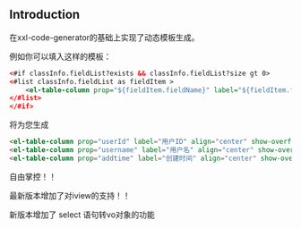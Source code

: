 ## Introduction

在xxl-code-generator的基础上实现了动态模板生成。

例如你可以填入这样的模板：

```xml
<#if classInfo.fieldList?exists && classInfo.fieldList?size gt 0>
<#list classInfo.fieldList as fieldItem >
    <el-table-column prop="${fieldItem.fieldName}" label="${fieldItem.fieldComment}" align="center" show-overflow-tooltip/>
</#list>
</#if>
```

将为您生成
    

```html
<el-table-column prop="userId" label="用户ID" align="center" show-overflow-tooltip/>
<el-table-column prop="username" label="用户名" align="center" show-overflow-tooltip/>
<el-table-column prop="addtime" label="创建时间" align="center" show-overflow-tooltip/>
```

自由掌控！！

最新版本增加了对iview的支持！！


新版本增加了 select 语句转vo对象的功能

